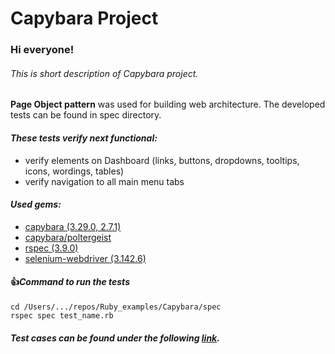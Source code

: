 # Capybara Project

### Hi everyone!
###### This is short description of Capybara project.

**Page Object pattern**  was used for building web architecture.
The developed tests can be found in spec directory.
#### *These tests verify next functional:*
- verify elements on Dashboard (links, buttons, dropdowns, tooltips, icons, wordings, tables)
- verify navigation to all main menu tabs
#### *Used gems:*
- [capybara (3.29.0, 2.7.1)](https://github.com/teamcapybara/capybara)
- [capybara/poltergeist](https://github.com/teampoltergeist/poltergeist)
- [rspec (3.9.0)](https://github.com/rspec/rspec)
- [selenium-webdriver (3.142.6)](https://rubygems.org/gems/selenium-webdriver/versions/2.53.0)
#### :+1:*Command to run the tests*
```
cd /Users/.../repos/Ruby_examples/Capybara/spec
rspec spec test_name.rb
```
##### Test cases can be found under the following [link](https://confluence.softserveinc.com/display/CiscoArrAy/Test+cases).
